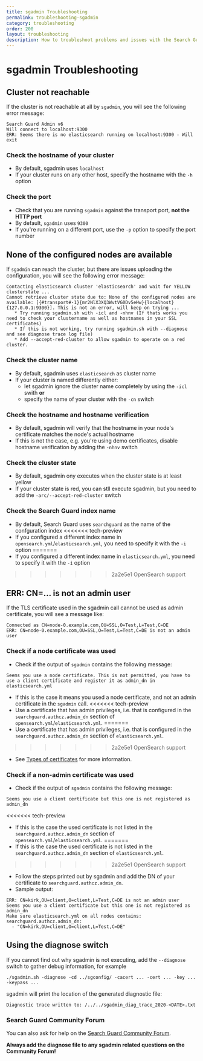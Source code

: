 ```yaml
---
title: sgadmin Troubleshooting
permalink: troubleshooting-sgadmin
category: troubleshooting
order: 200
layout: troubleshooting
description: How to troubleshoot problems and issues with the Search Guard sgadmin command line tool.
---
```


<!--- Copyright 2020 floragunn GmbH -->

# sgadmin Troubleshooting

## Cluster not reachable

If the cluster is not reachable at all by `sgadmin`, you will see the following error message:

```
Search Guard Admin v6
Will connect to localhost:9300
ERR: Seems there is no elasticsearch running on localhost:9300 - Will exit
```

### Check the hostname of your cluster

* By default, sgadmin uses `localhost`
* If your cluster runs on any other host, specify the hostname with the `-h` option

### Check the port

* Check that you are running `sgadmin` against the transport port, **not the HTTP port** 
* By default, `sgadmin` uses `9300`  
* If you're running on a different port, use the `-p` option to specify the port number


## None of the configured nodes are available

If `sgadmin` can reach the cluster, but there are issues uploading the configuration, you will see the following error message:

``` 
Contacting elasticsearch cluster 'elasticsearch' and wait for YELLOW clusterstate ...
Cannot retrieve cluster state due to: None of the configured nodes are available: [{#transport#-1}{mr2NlX3XQ3WvtVG0Dv5eHw}{localhost}{127.0.0.1:9300}]. This is not an error, will keep on trying ...
   * Try running sgadmin.sh with -icl and -nhnv (If thats works you need to check your clustername as well as hostnames in your SSL certificates)
   * If this is not working, try running sgadmin.sh with --diagnose and see diagnose trace log file)
   * Add --accept-red-cluster to allow sgadmin to operate on a red cluster.
```

### Check the cluster name
* By default, sgadmin uses `elasticsearch` as cluster name
* If your cluster is named differently either:
  * let sgadmin ignore the cluster name completely by using the `-icl` swith **or**
  * specify the name of your cluster with the `-cn` switch 

### Check the hostname and hostname verification

* By default, sgadmin will verify that the hostname in your node's certificate matches the node's actual hostname
* If this is not the case, e.g. you're using demo certificates, disable hostname verification by adding the `-nhnv` switch   

### Check the cluster state
* By default, sgadmin ony executes when the cluster state is at least yellow
* If your cluster state is red, you can stll execute sgadmin, but you need to add the `-arc/--accept-red-cluster` switch

### Check the Search Guard index name
* By default, Search Guard uses `searchguard` as the name of the confguration index 
<<<<<<< tech-preview
* If you configured a different index name in `opensearch.yml`/`elasticsearch.yml`, you need to specify it with the `-i` option
=======
* If you configured a different index name in `elasticsearch.yml`, you need to specify it with the `-i` option
>>>>>>> 2a2e5e1 OpenSearch support

## ERR: CN=... is not an admin user  

If the TLS certificate used in the sgadmin call cannot be used as admin certificate, you will see a message like:

```
Connected as CN=node-0.example.com,OU=SSL,O=Test,L=Test,C=DE
ERR: CN=node-0.example.com,OU=SSL,O=Test,L=Test,C=DE is not an admin user
```
### Check if a node certificate was used

* Check if the output of `sgadmin` contains the following message:

```
Seems you use a node certificate. This is not permitted, you have to use a client certificate and register it as admin_dn in elasticsearch.yml
```

* If this is the case it means you used a node certificate, and not an admin certificate in the `sgadmin` call.
<<<<<<< tech-preview
* Use a certificate that has admin privileges, i.e. that is configured in the `searchguard.authcz.admin_dn` section of `opensearch.yml`/`elasticsearch.yml`.
=======
* Use a certificate that has admin privileges, i.e. that is configured in the `searchguard.authcz.admin_dn` section of `elasticsearch.yml`.
>>>>>>> 2a2e5e1 OpenSearch support
* See [Types of certificates](../_docs_tls/tls_certificates_production.md) for more information.

### Check if a non-admin certificate was used

* Check if the output of `sgadmin` contains the following message:

```
Seems you use a client certificate but this one is not registered as admin_dn
```

<<<<<<< tech-preview
* If this is the case the used certificate is not listed in the `searchguard.authcz.admin_dn` section of `opensearch.yml`/`elasticsearch.yml`.
=======
* If this is the case the used certificate is not listed in the `searchguard.authcz.admin_dn` section of `elasticsearch.yml`.
>>>>>>> 2a2e5e1 OpenSearch support
* Follow the steps printed out by sgadmin and add the DN of your certificate to `searchguard.authcz.admin_dn`.
* Sample output:

```
ERR: CN=kirk,OU=client,O=client,L=Test,C=DE is not an admin user
Seems you use a client certificate but this one is not registered as admin_dn
Make sure elasticsearch.yml on all nodes contains:
searchguard.authcz.admin_dn:
  - "CN=kirk,OU=client,O=client,L=Test,C=DE"
```
## Using the diagnose switch

If you cannot find out why sgadmin is not executing, add the `--diagnose` switch to gather debug information, for example

```
./sgadmin.sh -diagnose -cd ../sgconfig/ -cacert ... -cert ... -key ... -keypass ...
```

sgadmin will print the location of the generated diagnostic file:

```
Diagnostic trace written to: /../../sgadmin_diag_trace_2020-<DATE>.txt
```

### Search Guard Community Forum

You can also ask for help on the [Search Guard Community Forum](https://groups.google.com/forum/#!forum/search-guard).

**Always add the diagnose file to any sgadmin related questions on the Community Forum!**